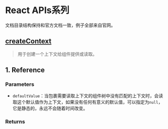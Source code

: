 # React APIs系列

文档目录结构保持和官方文档一致，例子全部来自官网。

## [createContext](https://react.dev/reference/react/createContext)

>用于创建一个上下文给组件提供或读取。

## 1. Reference

### Parameters 

- `defaultValue`：当包裹需要读取上下文的组件树中没有匹配的上下文时，会读取这个默认值作为上下文，如果没有任何有意义的默认值，可以指定为`null`，它是静态的，永远不会随着时间改变。

### Returns



